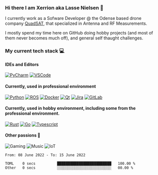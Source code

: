 ### Hi there I am Xerrion aka Lasse Nielsen 👋
I currently work as a Sofware Developer @ the Odense based drone company [QuadSAT](https://quadsat.com/), that specialized in Antenna and RF Measurements.

I mostly spend my time here on GitHub doing hobby projects (and most of them never becomes much off), and general self thaught challenges.

### My current tech stack 💻
#### IDEs and Editors
[![PyCharm](https://img.shields.io/badge/Pycharm-282C34?logo=pycharm&style=for-the-badge)](https://www.jetbrains.com/pycharm/)
[![VSCode](https://img.shields.io/badge/VSCode-282C34?logo=visual-studio-code&style=for-the-badge)](https://code.visualstudio.com/)

#### Currently, used in professional environment 
[![Python](https://img.shields.io/badge/Python-282C34?logo=Python&style=for-the-badge&logoColor=3776AB)](https://github.com/Xerrion?tab=repositories&q=&type=&language=python&sort=)
[![ROS](https://img.shields.io/badge/ROS-282C34?logo=ros&style=for-the-badge&logoColor=3776AB)](https://ros.org/)
[![Docker](https://img.shields.io/badge/Docker-282C34?logo=docker&style=for-the-badge&logoColor=3776AB)](https://github.com/Xerrion?tab=repositories&q=&type=&language=docker&sort=)
[![Qt](https://img.shields.io/badge/Qt-282C34?logo=qt&style=for-the-badge)](https://github.com/Xerrion?tab=repositories&q=&type=&language=qt&sort=)
[![Jira](https://img.shields.io/badge/Jira-282C34?logo=jira&style=for-the-badge)](https://jira.atlassian.com/)
[![GitLab](https://img.shields.io/badge/GitLab-282C34?logo=gitlab&style=for-the-badge)](https://gitlab.com/Xerrion)

#### Currently, used in hobby environment, including some from the professional environment. 
[![Rust](https://img.shields.io/badge/Rust-282C34?logo=rust&style=for-the-badge)](https://github.com/Xerrion?tab=repositories&q=&type=&language=rust&sort=)
[![Go](https://img.shields.io/badge/Go-282C34?logo=go&style=for-the-badge)](https://github.com/Xerrion?tab=repositories&q=&type=&language=go&sort=)
[![Typescript](https://img.shields.io/badge/Typescript-282C34?logo=typescript&style=for-the-badge)](https://github.com/Xerrion?tab=repositories&q=&type=&language=typescript&sort=)

#### Other passions 🎉
![Gaming](https://img.shields.io/badge/🖥️-Gaming-282C34?style=for-the-badge&labelColor=282C34)
![Music](https://img.shields.io/badge/🎵-Music-282C34?style=for-the-badge&labelColor=282C34)
![IoT](https://img.shields.io/badge/IoT-282C34?logo=raspberry-pi&style=for-the-badge)


<!--START_SECTION:waka-->

```text
From: 08 June 2022 - To: 15 June 2022

TOML    0 secs          █████████████████████████   100.00 %
Other   0 secs          ░░░░░░░░░░░░░░░░░░░░░░░░░   00.00 %
```

<!--END_SECTION:waka-->
